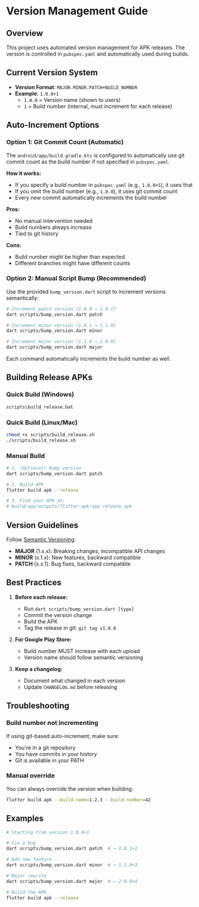 # Version Management Guide

## Overview

This project uses automated version management for APK releases. The version is controlled in `pubspec.yaml` and automatically used during builds.

## Current Version System

- **Version Format**: `MAJOR.MINOR.PATCH+BUILD_NUMBER`
- **Example**: `1.0.0+1`
  - `1.0.0` = Version name (shown to users)
  - `1` = Build number (internal, must increment for each release)

## Auto-Increment Options

### Option 1: Git Commit Count (Automatic)

The `android/app/build.gradle.kts` is configured to automatically use git commit count as the build number if not specified in `pubspec.yaml`.

**How it works:**
- If you specify a build number in `pubspec.yaml` (e.g., `1.0.0+5`), it uses that
- If you omit the build number (e.g., `1.0.0`), it uses git commit count
- Every new commit automatically increments the build number

**Pros:**
- No manual intervention needed
- Build numbers always increase
- Tied to git history

**Cons:**
- Build number might be higher than expected
- Different branches might have different counts

### Option 2: Manual Script Bump (Recommended)

Use the provided `bump_version.dart` script to increment versions semantically:

```bash
# Increment patch version (1.0.0 → 1.0.1)
dart scripts/bump_version.dart patch

# Increment minor version (1.0.1 → 1.1.0)
dart scripts/bump_version.dart minor

# Increment major version (1.1.0 → 2.0.0)
dart scripts/bump_version.dart major
```

Each command automatically increments the build number as well.

## Building Release APKs

### Quick Build (Windows)

```cmd
scripts\build_release.bat
```

### Quick Build (Linux/Mac)

```bash
chmod +x scripts/build_release.sh
./scripts/build_release.sh
```

### Manual Build

```bash
# 1. (Optional) Bump version
dart scripts/bump_version.dart patch

# 2. Build APK
flutter build apk --release

# 3. Find your APK at:
# build/app/outputs/flutter-apk/app-release.apk
```

## Version Guidelines

Follow [Semantic Versioning](https://semver.org/):

- **MAJOR** (1.x.x): Breaking changes, incompatible API changes
- **MINOR** (x.1.x): New features, backward compatible
- **PATCH** (x.x.1): Bug fixes, backward compatible

## Best Practices

1. **Before each release:**
   - Run `dart scripts/bump_version.dart [type]`
   - Commit the version change
   - Build the APK
   - Tag the release in git: `git tag v1.0.0`

2. **For Google Play Store:**
   - Build number MUST increase with each upload
   - Version name should follow semantic versioning

3. **Keep a changelog:**
   - Document what changed in each version
   - Update `CHANGELOG.md` before releasing

## Troubleshooting

### Build number not incrementing

If using git-based auto-increment, make sure:
- You're in a git repository
- You have commits in your history
- Git is available in your PATH

### Manual override

You can always override the version when building:

```bash
flutter build apk --build-name=1.2.3 --build-number=42
```

## Examples

```bash
# Starting from version 1.0.0+1

# Fix a bug
dart scripts/bump_version.dart patch  # → 1.0.1+2

# Add new feature
dart scripts/bump_version.dart minor  # → 1.1.0+3

# Major rewrite
dart scripts/bump_version.dart major  # → 2.0.0+4

# Build the APK
flutter build apk --release
```


